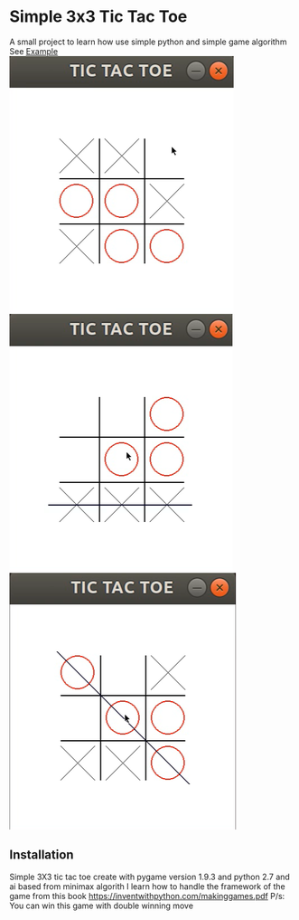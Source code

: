 # Simple 3x3 Tic Tac Toe 
A small project to learn how use simple python and simple game algorithm  
See [Example](https://youtu.be/4CTznLA2nY0)    
![Screenshot - Gameplay1](/Gameplay1.png)
![Screenshot - Gameplay2](/Gameplay2.png)
![Screenshot - Gameplay3](/Gameplay3.png)
## Installation
Simple 3X3 tic tac toe create with pygame version 1.9.3 and python 2.7 and ai based from minimax algorith
I learn how to handle the framework of the game from this book https://inventwithpython.com/makinggames.pdf
P/s: You can win this game with double winning move  

